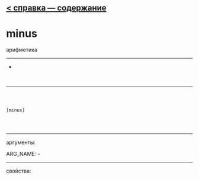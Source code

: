 [< справка — содержание](index.html)
---

# minus


арифметика

---

-
<br>


---


```



[minus]


            
```

---
аргументы:

ARG_NAME: -<br>

---
свойства:



